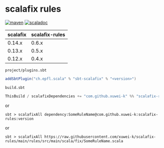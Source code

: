 # scalafix rules

[![maven](https://img.shields.io/maven-central/v/com.github.xuwei-k/scalafix-rules_2.13)](https://search.maven.org/artifact/com.github.xuwei-k/scalafix-rules_2.13)
[![scaladoc](https://javadoc.io/badge2/com.github.xuwei-k/scalafix-rules_2.13/javadoc.svg)](https://javadoc.io/doc/com.github.xuwei-k/scalafix-rules_2.13/latest/fix/index.html)


| scalafix | scalafix-rules |
|----------|----------------|
| 0.14.x   | 0.6.x          |
| 0.13.x   | 0.5.x          |
| 0.12.x   | 0.4.x          |

`project/plugins.sbt`

```scala
addSbtPlugin("ch.epfl.scala" % "sbt-scalafix" % "<version>")
```

`build.sbt`

```scala
ThisBuild / scalafixDependencies += "com.github.xuwei-k" %% "scalafix-rules" % "<version>"
```

or

```
sbt > scalafixAll dependency:SomeRuleName@com.github.xuwei-k:scalafix-rules:version
```

or

```
sbt > scalafixAll https://raw.githubusercontent.com/xuwei-k/scalafix-rules/main/rules/src/main/scala/fix/SomeRuleName.scala
```
